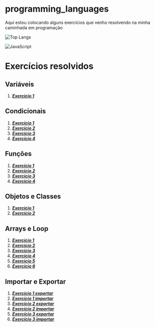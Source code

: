 # programming_languages
Aqui estou colocando alguns exercícios que venho resolvendo na minha caminhada em programação

![Top Langs](https://github-readme-stats-git-masterrstaa-rickstaa.vercel.app/api/top-langs/?username=felipefsfreire&bg_color=000&border_color=30A3DC&title_color=E94D5F&text_color=FFF)

![JavaScript](https://img.shields.io/badge/JavaScript-F7DF1E?style=for-the-badge&logo=javascript&logoColor=black)
# Exercícios resolvidos

## Variáveis
1. **_[Exercício 1](/Exercises/a1_desafio.js)_**
## Condicionais
1. **_[Exercício 1](/Exercises/a2_desafio.js)_**
1. **_[Exercício 2](/Exercises/a2_list_ex01.js)_**
1. **_[Exercício 3](/Exercises/a2_list_ex02.js)_**
1. **_[Exercício 4](/Exercises/a2_list_ex03.js)_**
## Funções
1. **_[Exercício 1](/Exercises/a3_list_ex01.js)_**
1. **_[Exercício 2](/Exercises/a3_list_ex02.js)_**
1. **_[Exercício 3](/Exercises/a3_list_ex03.js)_**
1. **_[Exercício 4](/Exercises/a3_list_ex04.js)_**
## Objetos e Classes
1. **_[Exercício 1](/Exercises/a4_list_ex01.js)_**
1. **_[Exercício 2](/Exercises/a4_list_ex02.js)_**
## Arrays e Loop
1. **_[Exercício 1](/Exercises/a5_list_ex01.js)_**
1. **_[Exercício 2](/Exercises/a5_list_ex02.js)_**
1. **_[Exercício 3](/Exercises/a5_list_ex03.js)_**
1. **_[Exercício 4](/Exercises/a5_list_ex04.js)_**
1. **_[Exercício 5](/Exercises/a5_list_ex05.js)_**
1. **_[Exercício 6](/Exercises/a5_list_ex06.js)_**
## Importar e Exportar
1. **_[Exercício 1 exportar](/Exercises/a6_list_ex01_exp.js)_**
1. **_[Exercício 1 importar](/Exercises/a6_list_ex01_imp.js)_**
1. **_[Exercício 2 exportar](/Exercises/a6_list_ex02_exp.js)_**
1. **_[Exercício 2 importar](/Exercises/a6_list_ex02_imp.js)_**
1. **_[Exercício 3 exportar](/Exercises/a6_list_ex03_exp.js)_**
1. **_[Exercício 3 importar](/Exercises/a6_list_ex03_imp.js)_**
